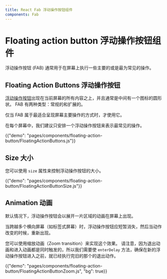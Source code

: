 ```yaml
---
title: React Fab 浮动操作按钮组件
components: Fab
---
```


# Floating action button 浮动操作按钮组件

<p class="description">浮动操作按钮 (FAB) 通常用于在屏幕上执行一些主要的或是最为常见的操作。</p>

## Floating Action Buttons 浮动操作按钮

[浮动操作按钮](https://material.io/design/components/buttons-floating-action-button.html)出现在当前屏幕的所有内容之上，并且通常是中间有一个图标的圆形状。 FAB 有两种类型：常规的和扩展的。

仅当 FAB 属于最适合呈现屏幕主要操作的方式时，才使用它。

在每个屏幕中，我们建议只安排一个浮动操作按钮来表示最常见的操作。

{{"demo": "pages/components/floating-action-button/FloatingActionButtons.js"}}

## Size 大小

您可以使用 `size` 属性来控制浮动操作按钮的大小。

{{"demo": "pages/components/floating-action-button/FloatingActionButtonSize.js"}}

## Animation 动画

默认情况下，浮动操作按钮会以展开一片区域的动画在屏幕上出现。

当跨越多个横向屏幕（如标签式屏幕）时，浮动操作按钮应短暂消失，然后当动作改变的时候，重新出现。

您可以使用缩放动画（Zoom transition）来实现这个效果。 请注意，因为退出动画和进入动画都是同时触发的，所以我们需要使 `enterDelay` 方法，确保在新的浮动操作按钮进入之前，就已经执行完旧的那个的退出动作。

{{"demo": "pages/components/floating-action-button/FloatingActionButtonZoom.js", "bg": true}}
